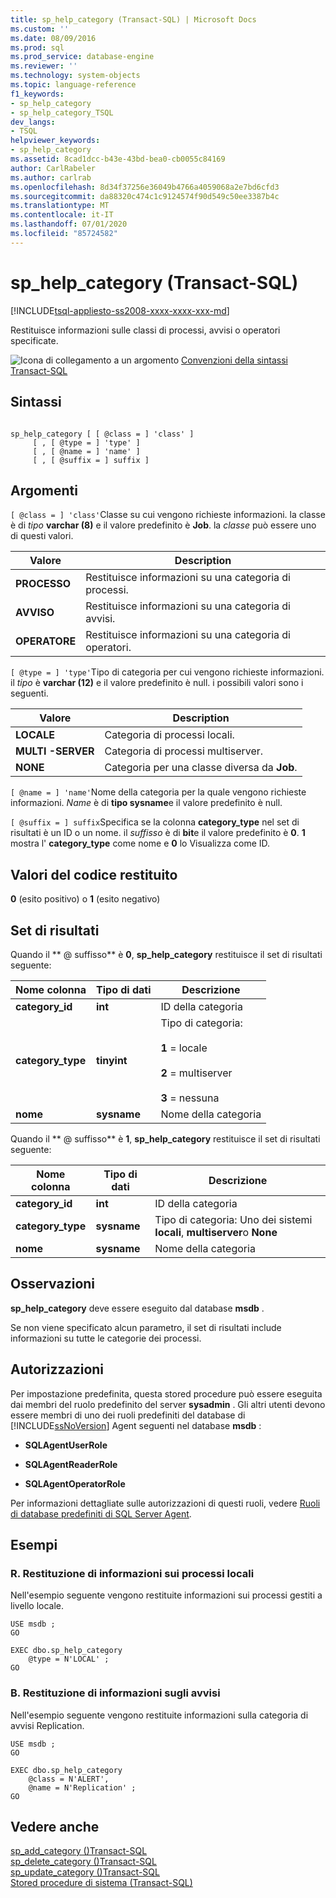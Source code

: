 ```yaml
---
title: sp_help_category (Transact-SQL) | Microsoft Docs
ms.custom: ''
ms.date: 08/09/2016
ms.prod: sql
ms.prod_service: database-engine
ms.reviewer: ''
ms.technology: system-objects
ms.topic: language-reference
f1_keywords:
- sp_help_category
- sp_help_category_TSQL
dev_langs:
- TSQL
helpviewer_keywords:
- sp_help_category
ms.assetid: 8cad1dcc-b43e-43bd-bea0-cb0055c84169
author: CarlRabeler
ms.author: carlrab
ms.openlocfilehash: 8d34f37256e36049b4766a4059068a2e7bd6cfd3
ms.sourcegitcommit: da88320c474c1c9124574f90d549c50ee3387b4c
ms.translationtype: MT
ms.contentlocale: it-IT
ms.lasthandoff: 07/01/2020
ms.locfileid: "85724582"
---
```

# <a name="sp_help_category-transact-sql"></a>sp_help_category (Transact-SQL)
[!INCLUDE[tsql-appliesto-ss2008-xxxx-xxxx-xxx-md](../../includes/applies-to-version/sqlserver.md)]

  Restituisce informazioni sulle classi di processi, avvisi o operatori specificate.  
   
 ![Icona di collegamento a un argomento](../../database-engine/configure-windows/media/topic-link.gif "Icona di collegamento a un argomento") [Convenzioni della sintassi Transact-SQL](../../t-sql/language-elements/transact-sql-syntax-conventions-transact-sql.md)  
  
## <a name="syntax"></a>Sintassi  
  
```  
  
sp_help_category [ [ @class = ] 'class' ]   
     [ , [ @type = ] 'type' ]   
     [ , [ @name = ] 'name' ]   
     [ , [ @suffix = ] suffix ]   
```  
  
## <a name="arguments"></a>Argomenti  
`[ @class = ] 'class'`Classe su cui vengono richieste informazioni. la classe è di *tipo* **varchar (8)** e il valore predefinito è **Job**. la *classe* può essere uno di questi valori.  
  
|Valore|Description|  
|-----------|-----------------|  
|**PROCESSO**|Restituisce informazioni su una categoria di processi.|  
|**AVVISO**|Restituisce informazioni su una categoria di avvisi.|  
|**OPERATORE**|Restituisce informazioni su una categoria di operatori.|  
  
`[ @type = ] 'type'`Tipo di categoria per cui vengono richieste informazioni. il *tipo* è **varchar (12)** e il valore predefinito è null. i possibili valori sono i seguenti.  
  
|Valore|Description|  
|-----------|-----------------|  
|**LOCALE**|Categoria di processi locali.|  
|**MULTI -SERVER**|Categoria di processi multiserver.|  
|**NONE**|Categoria per una classe diversa da **Job**.|  
  
`[ @name = ] 'name'`Nome della categoria per la quale vengono richieste informazioni. *Name* è di **tipo sysname**e il valore predefinito è null.  
  
`[ @suffix = ] suffix`Specifica se la colonna **category_type** nel set di risultati è un ID o un nome. il *suffisso* è di **bit**e il valore predefinito è **0**. **1** mostra l' **category_type** come nome e **0** lo Visualizza come ID.  
  
## <a name="return-code-values"></a>Valori del codice restituito  
 **0** (esito positivo) o **1** (esito negativo)  
  
## <a name="result-sets"></a>Set di risultati  
 Quando il ** \@ suffisso** è **0**, **sp_help_category** restituisce il set di risultati seguente:  
  
|Nome colonna|Tipo di dati|Descrizione|  
|-----------------|---------------|-----------------|  
|**category_id**|**int**|ID della categoria|  
|**category_type**|**tinyint**|Tipo di categoria:<br /><br /> **1** = locale<br /><br /> **2** = multiserver<br /><br /> **3** = nessuna|  
|**nome**|**sysname**|Nome della categoria|  
  
 Quando il ** \@ suffisso** è **1**, **sp_help_category** restituisce il set di risultati seguente:  
  
|Nome colonna|Tipo di dati|Descrizione|  
|-----------------|---------------|-----------------|  
|**category_id**|**int**|ID della categoria|  
|**category_type**|**sysname**|Tipo di categoria: Uno dei sistemi **locali**, **multiserver**o **None**|  
|**nome**|**sysname**|Nome della categoria|  
  
## <a name="remarks"></a>Osservazioni  
 **sp_help_category** deve essere eseguito dal database **msdb** .  
  
 Se non viene specificato alcun parametro, il set di risultati include informazioni su tutte le categorie dei processi.  
  
## <a name="permissions"></a>Autorizzazioni  
 Per impostazione predefinita, questa stored procedure può essere eseguita dai membri del ruolo predefinito del server **sysadmin** . Gli altri utenti devono essere membri di uno dei ruoli predefiniti del database di [!INCLUDE[ssNoVersion](../../includes/ssnoversion-md.md)] Agent seguenti nel database **msdb** :  
  
-   **SQLAgentUserRole**  
  
-   **SQLAgentReaderRole**  
  
-   **SQLAgentOperatorRole**  
  
 Per informazioni dettagliate sulle autorizzazioni di questi ruoli, vedere [Ruoli di database predefiniti di SQL Server Agent](../../ssms/agent/sql-server-agent-fixed-database-roles.md).  
  
## <a name="examples"></a>Esempi  
  
### <a name="a-returning-local-job-information"></a>R. Restituzione di informazioni sui processi locali  
 Nell'esempio seguente vengono restituite informazioni sui processi gestiti a livello locale.  
  
```  
USE msdb ;  
GO  
  
EXEC dbo.sp_help_category  
    @type = N'LOCAL' ;  
GO  
```  
  
### <a name="b-returning-alert-information"></a>B. Restituzione di informazioni sugli avvisi  
 Nell'esempio seguente vengono restituite informazioni sulla categoria di avvisi Replication.  
  
```  
USE msdb ;  
GO  
  
EXEC dbo.sp_help_category  
    @class = N'ALERT',  
    @name = N'Replication' ;  
GO  
```  
  
## <a name="see-also"></a>Vedere anche  
 [sp_add_category &#40;&#41;Transact-SQL](../../relational-databases/system-stored-procedures/sp-add-category-transact-sql.md)   
 [sp_delete_category &#40;&#41;Transact-SQL](../../relational-databases/system-stored-procedures/sp-delete-category-transact-sql.md)   
 [sp_update_category &#40;&#41;Transact-SQL](../../relational-databases/system-stored-procedures/sp-update-category-transact-sql.md)   
 [Stored procedure di sistema &#40;Transact-SQL&#41;](../../relational-databases/system-stored-procedures/system-stored-procedures-transact-sql.md)  
  
  
